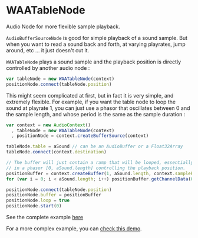 WAATableNode
==============

Audio Node for more flexible sample playback.

`AudioBufferSourceNode` is good for simple playback of a sound sample. But when you want to read a sound back and forth, at varying playrates, jump around, etc ... it just doesn't cut it. 

`WAATableNode` plays a sound sample and the playback position is directly controlled by another audio node :

```javascript
var tableNode = new WAATableNode(context)
positionNode.connect(tableNode.position)
```

This might seem complicated at first, but in fact it is very simple, and extremely flexible. For example, if you want the table node to loop the sound at playrate 1, you can just use a phasor that oscillates between 0 and the sample length, and whose period is the same as the sample duration :

```javascript
var context = new AudioContext()
  , tableNode = new WAATableNode(context)
  , positionNode = context.createBufferSource(context)

tableNode.table = aSound // can be an AudioBuffer or a Float32Array
tableNode.connect(context.destination)

// The buffer will just contain a ramp that will be looped, essentially resulting
// in a phasor [0, aSound.length] controlling the playback position.
positionBuffer = context.createBuffer(1, aSound.length, context.sampleRate)
for (var i = 0; i < aSound.length; i++) positionBuffer.getChannelData(0)[i] = i

positionNode.connect(tableNode.position)
positionNode.buffer = positionBuffer
positionNode.loop = true
positionNode.start(0)
```

See the complete example [here](http://sebpiq.github.io/WAATableNode/demos/simple.html)

For a more complex example, you can [check this demo](http://sebpiq.github.io/WAATableNode/demos/cello-drone.html).
